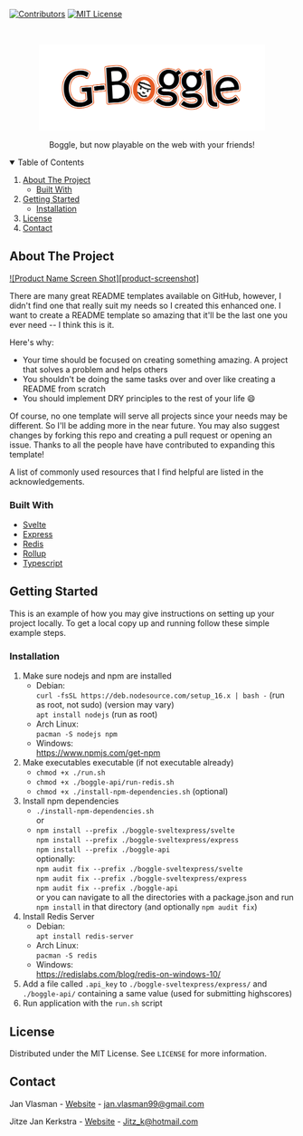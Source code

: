 <!-- SHIELDS -->
[![Contributors][contributors-shield]][contributors-url]
[![MIT License][license-shield]][license-url]

<!-- PROJECT LOGO -->
<br />
<p align="center">
<img src="boggle-sveltexpress/express/public/images/gboggle-logo.png" alt="Logo" width="400">
  <p align="center">
    Boggle, but now playable on the web with your friends!
  </p>
</p>

<!-- TABLE OF CONTENTS -->
<details open="open">
  <summary>Table of Contents</summary>
  <ol>
    <li>
      <a href="#about-the-project">About The Project</a>
      <ul>
        <li><a href="#built-with">Built With</a></li>
      </ul>
    </li>
    <li>
      <a href="#getting-started">Getting Started</a>
      <ul>
        <li><a href="#installation">Installation</a></li>
      </ul>
    </li>
    <li><a href="#license">License</a></li>
    <li><a href="#contact">Contact</a></li>
  </ol>
</details>

<!-- ABOUT THE PROJECT -->
## About The Project

[![Product Name Screen Shot][product-screenshot]](https://example.com)

There are many great README templates available on GitHub, however, I didn't find one that really suit my needs so I created this enhanced one. I want to create a README template so amazing that it'll be the last one you ever need -- I think this is it.

Here's why:
* Your time should be focused on creating something amazing. A project that solves a problem and helps others
* You shouldn't be doing the same tasks over and over like creating a README from scratch
* You should implement DRY principles to the rest of your life :smile:

Of course, no one template will serve all projects since your needs may be different. So I'll be adding more in the near future. You may also suggest changes by forking this repo and creating a pull request or opening an issue. Thanks to all the people have have contributed to expanding this template!

A list of commonly used resources that I find helpful are listed in the acknowledgements.

### Built With

* [Svelte](https://svelte.dev/)
* [Express](https://expressjs.com/)
* [Redis](https://redis.io/)
* [Rollup](https://rollupjs.org/guide/en/)
* [Typescript](https://www.typescriptlang.org/)

<!-- GETTING STARTED -->
## Getting Started

This is an example of how you may give instructions on setting up your project locally.
To get a local copy up and running follow these simple example steps.

### Installation

1. Make sure nodejs and npm are installed
   - Debian:<br>
     `curl -fsSL https://deb.nodesource.com/setup_16.x | bash -` (run as root, not sudo) (version may vary)<br>
     `apt install nodejs` (run as root)
   - Arch Linux:<br>
     `pacman -S nodejs npm`
   - Windows:<br>
     https://www.npmjs.com/get-npm
2. Make executables executable (if not executable already)
   - `chmod +x ./run.sh`
   - `chmod +x ./boggle-api/run-redis.sh`
   - `chmod +x ./install-npm-dependencies.sh` (optional)
3. Install npm dependencies
   - `./install-npm-dependencies.sh`<br>
     or
   - `npm install --prefix ./boggle-sveltexpress/svelte`<br>
     `npm install --prefix ./boggle-sveltexpress/express`<br>
     `npm install --prefix ./boggle-api`<br>
     optionally:<br>
     `npm audit fix --prefix ./boggle-sveltexpress/svelte`<br>
     `npm audit fix --prefix ./boggle-sveltexpress/express`<br>
     `npm audit fix --prefix ./boggle-api`<br>
     or you can navigate to all the directories with a package.json and run `npm install` in that directory (and optionally `npm audit fix`)
4. Install Redis Server
   - Debian:<br>
     `apt install redis-server`
   - Arch Linux:<br>
     `pacman -S redis`
   - Windows:<br>
     https://redislabs.com/blog/redis-on-windows-10/
5. Add a file called `.api_key` to `./boggle-sveltexpress/express/` and `./boggle-api/` containing a same value (used for submitting highscores)
6. Run application with the `run.sh` script

<!-- LICENSE -->
## License

Distributed under the MIT License. See `LICENSE` for more information.

<!-- CONTACT -->
## Contact

Jan Vlasman - [Website](https://portfolio-jan-vlasman.herokuapp.com/index.html) - jan.vlasman99@gmail.com

Jitze Jan Kerkstra - [Website](https://jitzek.github.io/index.html) - Jitz_k@hotmail.com


<!-- LINKS AND IMAGES -->
[contributors-shield]: https://img.shields.io/github/contributors/Jitzek/GBoggle.svg?style=for-the-badge
[contributors-url]: https://github.com/Jitzek/GBoggle/graphs/contributors
[license-shield]: https://img.shields.io/github/license/Jitzek/GBoggle.svg?style=for-the-badge
[license-url]: https://github.com/Jitzek/GBoggle/blob/master/LICENSE
